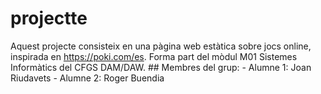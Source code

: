 # projectte
Aquest projecte consisteix en una pàgina web estàtica sobre jocs online, inspirada en https://poki.com/es.   Forma part del mòdul M01 Sistemes Informàtics del CFGS DAM/DAW.  ## Membres del grup: - Alumne 1: Joan Riudavets - Alumne 2: Roger Buendia
